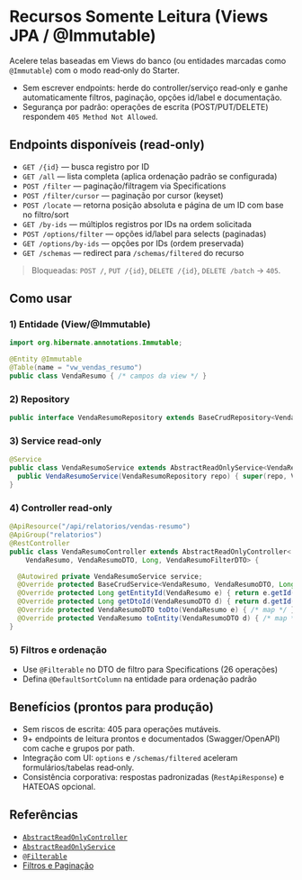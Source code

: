 # Recursos Somente Leitura (Views JPA / @Immutable)

Acelere telas baseadas em Views do banco (ou entidades marcadas como `@Immutable`) com o modo read‑only do Starter.

- Sem escrever endpoints: herde do controller/serviço read‑only e ganhe automaticamente filtros, paginação, opções id/label e documentação.
- Segurança por padrão: operações de escrita (POST/PUT/DELETE) respondem `405 Method Not Allowed`.

## Endpoints disponíveis (read‑only)

- `GET /{id}` — busca registro por ID
- `GET /all` — lista completa (aplica ordenação padrão se configurada)
- `POST /filter` — paginação/filtragem via Specifications
- `POST /filter/cursor` — paginação por cursor (keyset)
- `POST /locate` — retorna posição absoluta e página de um ID com base no filtro/sort
- `GET /by-ids` — múltiplos registros por IDs na ordem solicitada
- `POST /options/filter` — opções id/label para selects (paginadas)
- `GET /options/by-ids` — opções por IDs (ordem preservada)
- `GET /schemas` — redirect para `/schemas/filtered` do recurso

> Bloqueadas: `POST /`, `PUT /{id}`, `DELETE /{id}`, `DELETE /batch` → `405`.

## Como usar

### 1) Entidade (View/@Immutable)

```java
import org.hibernate.annotations.Immutable;

@Entity @Immutable
@Table(name = "vw_vendas_resumo")
public class VendaResumo { /* campos da view */ }
```

### 2) Repository
```java
public interface VendaResumoRepository extends BaseCrudRepository<VendaResumo, Long> { }
```

### 3) Service read‑only
```java
@Service
public class VendaResumoService extends AbstractReadOnlyService<VendaResumo, VendaResumoDTO, Long, VendaResumoFilterDTO> {
  public VendaResumoService(VendaResumoRepository repo) { super(repo, VendaResumo.class); }
}
```

### 4) Controller read‑only
```java
@ApiResource("/api/relatorios/vendas-resumo")
@ApiGroup("relatorios")
@RestController
public class VendaResumoController extends AbstractReadOnlyController<
    VendaResumo, VendaResumoDTO, Long, VendaResumoFilterDTO> {

  @Autowired private VendaResumoService service;
  @Override protected BaseCrudService<VendaResumo, VendaResumoDTO, Long, VendaResumoFilterDTO> getService() { return service; }
  @Override protected Long getEntityId(VendaResumo e) { return e.getId(); }
  @Override protected Long getDtoId(VendaResumoDTO d) { return d.getId(); }
  @Override protected VendaResumoDTO toDto(VendaResumo e) { /* map */ }
  @Override protected VendaResumo toEntity(VendaResumoDTO d) { /* map */ }
}
```

### 5) Filtros e ordenação
- Use `@Filterable` no DTO de filtro para Specifications (26 operações)
- Defina `@DefaultSortColumn` na entidade para ordenação padrão

## Benefícios (prontos para produção)
- Sem riscos de escrita: 405 para operações mutáveis.
- 9+ endpoints de leitura prontos e documentados (Swagger/OpenAPI) com cache e grupos por path.
- Integração com UI: `options` e `/schemas/filtered` aceleram formulários/tabelas read‑only.
- Consistência corporativa: respostas padronizadas (`RestApiResponse`) e HATEOAS opcional.

## Referências
- [`AbstractReadOnlyController`](../apidocs/org/praxisplatform/uischema/controller/base/AbstractReadOnlyController.html)
- [`AbstractReadOnlyService`](../apidocs/org/praxisplatform/uischema/service/base/AbstractReadOnlyService.html)
- [`@Filterable`](../apidocs/org/praxisplatform/uischema/filter/annotation/Filterable.html)
- [Filtros e Paginação](FILTROS-E-PAGINACAO.md)

